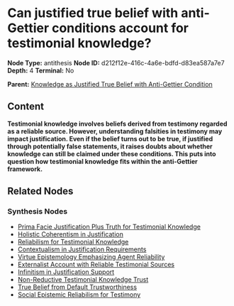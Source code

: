 # Can justified true belief with anti-Gettier conditions account for testimonial knowledge?

**Node Type:** antithesis
**Node ID:** d212f12e-416c-4a6e-bdfd-d83ea587a7e7
**Depth:** 4
**Terminal:** No

**Parent:** [Knowledge as Justified True Belief with Anti-Gettier Condition](knowledge-as-justified-true-belief-with-anti-gettier-condition-synthesis-aec5610f-e84b-4619-a4df-c64b5c08f64c.md)

## Content

**Testimonial knowledge involves beliefs derived from testimony regarded as a reliable source. However, understanding falsities in testimony may impact justification. Even if the belief turns out to be true, if justified through potentially false statements, it raises doubts about whether knowledge can still be claimed under these conditions. This puts into question how testimonial knowledge fits within the anti-Gettier framework.**

## Related Nodes

### Synthesis Nodes

- [Prima Facie Justification Plus Truth for Testimonial Knowledge](prima-facie-justification-plus-truth-for-testimonial-knowledge-synthesis-0a6554bc-9afc-47c1-addf-78f2889b44b8.md)
- [Holistic Coherentism in Justification](holistic-coherentism-in-justification-synthesis-335e20b1-bf8e-41be-91ab-549ce304a8b3.md)
- [Reliabilism for Testimonial Knowledge](reliabilism-for-testimonial-knowledge-synthesis-57bc7359-a0dc-490d-98b9-6ea81c0e1782.md)
- [Contextualism in Justification Requirements](contextualism-in-justification-requirements-synthesis-e6781233-dacc-420b-85af-62bf7ce343c3.md)
- [Virtue Epistemology Emphasizing Agent Reliability](virtue-epistemology-emphasizing-agent-reliability-synthesis-4d776379-0006-47f6-b098-99f6298196c1.md)
- [Externalist Account with Reliable Testimonial Sources](externalist-account-with-reliable-testimonial-sources-synthesis-c184ad6c-c78b-4ad5-a3c2-0db441cca9e1.md)
- [Infinitism in Justification Support](infinitism-in-justification-support-synthesis-00cf56e1-5aef-4e71-8b75-11ec65d31e85.md)
- [Non-Reductive Testimonial Knowledge Trust](non-reductive-testimonial-knowledge-trust-synthesis-60ac1fdc-0a9d-4f97-b419-2e61d86e461b.md)
- [True Belief from Default Trustworthiness](true-belief-from-default-trustworthiness-synthesis-50844f29-e5d0-4679-8a53-1d9fec37df8d.md)
- [Social Epistemic Reliabilism for Testimony](social-epistemic-reliabilism-for-testimony-synthesis-88889efb-4e8d-4d92-b1a2-35e4fcd89797.md)
